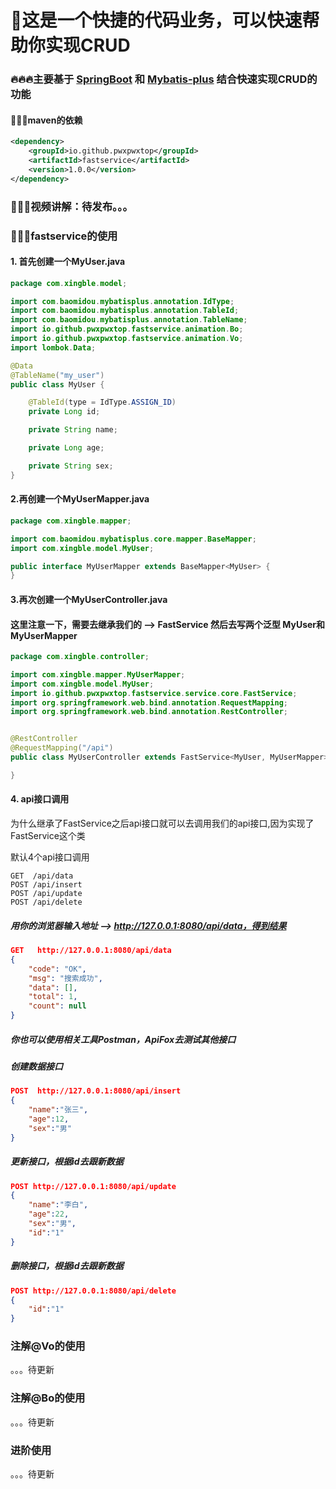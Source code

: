 # 🐞这是一个快捷的代码业务，可以快速帮助你实现CRUD



### 🔥🔥🔥主要基于 [SpringBoot](https://spring.io/)  和 [Mybatis-plus](https://baomidou.com/) 结合快速实现CRUD的功能





#### 🚀🚀🚀maven的依赖

```pom.xml
<dependency>
    <groupId>io.github.pwxpwxtop</groupId>
    <artifactId>fastservice</artifactId>
    <version>1.0.0</version>
</dependency>
```



### 🤖🤖🤖视频讲解：待发布。。。



### 🌈🌈🌈fastservice的使用

#### **1.** **首先创建一个MyUser.java**

```java
package com.xingble.model;

import com.baomidou.mybatisplus.annotation.IdType;
import com.baomidou.mybatisplus.annotation.TableId;
import com.baomidou.mybatisplus.annotation.TableName;
import io.github.pwxpwxtop.fastservice.animation.Bo;
import io.github.pwxpwxtop.fastservice.animation.Vo;
import lombok.Data;

@Data
@TableName("my_user")
public class MyUser {

    @TableId(type = IdType.ASSIGN_ID)
    private Long id;

    private String name;

    private Long age;

    private String sex;
}
```



#### **2.再创建一个MyUserMapper.java**

```java
package com.xingble.mapper;

import com.baomidou.mybatisplus.core.mapper.BaseMapper;
import com.xingble.model.MyUser;

public interface MyUserMapper extends BaseMapper<MyUser> {
}

```



#### **3.再次创建一个MyUserController.java**

#### 这里注意一下，需要去继承我们的 --> FastService 然后去写两个泛型 MyUser和MyUserMapper

```java
package com.xingble.controller;

import com.xingble.mapper.MyUserMapper;
import com.xingble.model.MyUser;
import io.github.pwxpwxtop.fastservice.service.core.FastService;
import org.springframework.web.bind.annotation.RequestMapping;
import org.springframework.web.bind.annotation.RestController;


@RestController
@RequestMapping("/api")
public class MyUserController extends FastService<MyUser, MyUserMapper> {

}

```



#### **4. api接口调用**

为什么继承了FastService之后api接口就可以去调用我们的api接口,因为实现了FastService这个类

默认4个api接口调用

```
GET  /api/data
POST /api/insert
POST /api/update
POST /api/delete
```



##### 用你的浏览器输入地址 --> http://127.0.0.1:8080/api/data，得到结果

```json
GET   http://127.0.0.1:8080/api/data
{
    "code": "OK",
    "msg": "搜索成功",
    "data": [],
    "total": 1,
    "count": null
}
```



##### 你也可以使用相关工具Postman，ApiFox去测试其他接口



##### 创建数据接口 

```json
POST  http://127.0.0.1:8080/api/insert
{
    "name":"张三",
    "age":12,
    "sex":"男"
}
```



##### 更新接口，根据id去跟新数据

```json
POST http://127.0.0.1:8080/api/update
{
    "name":"李白",
    "age":22,
    "sex":"男",
    "id":"1"
}
```



##### 删除接口，根据id去跟新数据

```json
POST http://127.0.0.1:8080/api/delete
{
    "id":"1"
}
```



### 注解@Vo的使用

。。。待更新

### 注解@Bo的使用

。。。待更新

### 进阶使用

。。。待更新